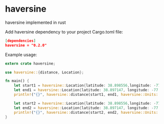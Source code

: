 # haversine
haversine implemented in rust

Add haversine dependency to your project Cargo.toml file:
```json
[dependencies]
haversine = "0.2.0"
```

Example usage:
```rust
extern crate haversine;

use haversine::{distance, Location};

fn main() {
    let start1 = haversine::Location{latitude: 38.898556,longitude: -77.037852};
    let end1 = haversine::Location{latitude: 38.897147, longitude: -77.043934};
    println!("{}", haversine::distance(start1, end1, haversine::Units::Miles));

    let start2 = haversine::Location{latitude: 38.898556,longitude: -77.037852};
    let end2 = haversine::Location{latitude: 38.897147, longitude: -77.043934};
    println!("{}", haversine::distance(start2, end2, haversine::Units::Kilometers));
}
```
